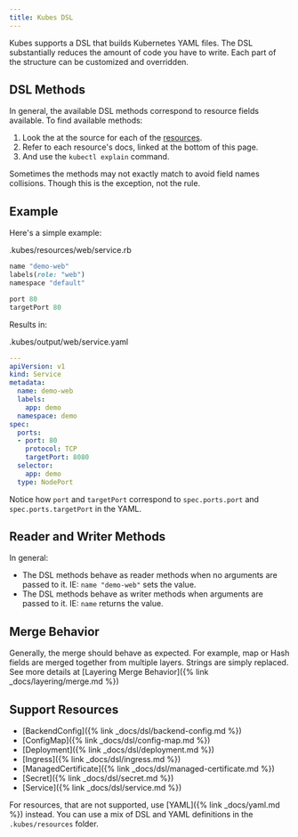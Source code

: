 ```yaml
---
title: Kubes DSL
---
```


Kubes supports a DSL that builds Kubernetes YAML files. The DSL substantially reduces the amount of code you have to write. Each part of the structure can be customized and overridden.

## DSL Methods

In general, the available DSL methods correspond to resource fields available. To find available methods:

1. Look the at the source for each of the [resources](https://github.com/boltops-tools/kubes/tree/master/lib/kubes/compiler/dsl/syntax).
2. Refer to each resource's docs, linked at the bottom of this page.
3. And use the `kubectl explain` command.

Sometimes the methods may not exactly match to avoid field names collisions.  Though this is the exception, not the rule.

## Example

Here's a simple example:

.kubes/resources/web/service.rb

```ruby
name "demo-web"
labels(role: "web")
namespace "default"

port 80
targetPort 80
```

Results in:

.kubes/output/web/service.yaml

```yaml
---
apiVersion: v1
kind: Service
metadata:
  name: demo-web
  labels:
    app: demo
  namespace: demo
spec:
  ports:
  - port: 80
    protocol: TCP
    targetPort: 8080
  selector:
    app: demo
  type: NodePort
```

Notice how `port` and `targetPort` correspond to `spec.ports.port` and `spec.ports.targetPort` in the YAML.

## Reader and Writer Methods

In general:

* The DSL methods behave as reader methods when no arguments are passed to it. IE: `name "demo-web"` sets the value.
* The DSL methods behave as writer methods when arguments are passed to it. IE: `name` returns the value.

## Merge Behavior

Generally, the merge should behave as expected. For example, map or Hash fields are merged together from multiple layers. Strings are simply replaced. See more details at [Layering Merge Behavior]({% link _docs/layering/merge.md %})

## Support Resources

* [BackendConfig]({% link _docs/dsl/backend-config.md %})
* [ConfigMap]({% link _docs/dsl/config-map.md %})
* [Deployment]({% link _docs/dsl/deployment.md %})
* [Ingress]({% link _docs/dsl/ingress.md %})
* [ManagedCertificate]({% link _docs/dsl/managed-certificate.md %})
* [Secret]({% link _docs/dsl/secret.md %})
* [Service]({% link _docs/dsl/service.md %})

For resources, that are not supported, use [YAML]({% link _docs/yaml.md %}) instead. You can use a mix of DSL and YAML definitions in the `.kubes/resources` folder.
